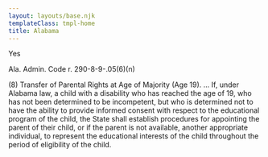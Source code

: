 ```yaml
---
layout: layouts/base.njk
templateClass: tmpl-home
title: Alabama
---
```


Yes

Ala. Admin. Code r. 290-8-9-.05(6)(n)

(8) Transfer of Parental Rights at Age of Majority (Age 19). ... If, under Alabama law, a child with a disability who has reached the age of 19, who has not been determined to be incompetent, but who is determined not to have the ability to provide informed consent with respect to the educational program of the child, the State shall establish procedures for appointing the parent of their child, or if the parent is not available, another appropriate individual, to represent the educational interests of the child throughout the period of eligibility of the child.
